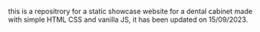 this is a repositrory for a static showcase website for a dental cabinet made with simple HTML CSS and vanilla JS, it has been updated on 15/09/2023.
